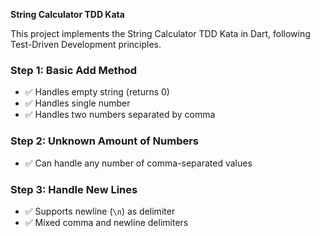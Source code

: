 **String Calculator TDD Kata**

This project implements the String Calculator TDD Kata in Dart, following Test-Driven Development principles.


### Step 1: Basic Add Method
- ✅ Handles empty string (returns 0)
- ✅ Handles single number
- ✅ Handles two numbers separated by comma


### Step 2: Unknown Amount of Numbers
- ✅ Can handle any number of comma-separated values


### Step 3: Handle New Lines
- ✅ Supports newline (`\n`) as delimiter
- ✅ Mixed comma and newline delimiters